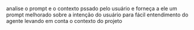 analise o prompt e o contexto pssado pelo usuário e forneça a ele um prompt melhorado sobre a intenção do usuário para fácil entendimento do agente levando em conta o contexto do projeto